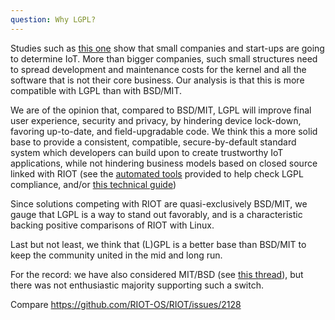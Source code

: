 ```yaml
---
question: Why LGPL?
---
```


Studies such as [this one](http://www.gartner.com/newsroom/id/2869521) show that small companies and start-ups are going to determine IoT. More than bigger companies, such small structures need to spread development and maintenance costs for the kernel and all the software that is not their core business. Our analysis is that this is more compatible with LGPL than with BSD/MIT.

We are of the opinion that, compared to BSD/MIT, LGPL will improve final user experience, security and privacy, by hindering device lock-down, favoring up-to-date, and field-upgradable code. We think this a more solid base to provide a consistent, compatible, secure-by-default standard system which developers can build upon to create trustworthy IoT applications, while not hindering business models based on closed source linked with RIOT (see the [automated tools](https://github.com/RIOT-OS/RIOT/tree/master/examples/bindist) provided to help check LGPL compliance, and/or [this technical guide](https://github.com/RIOT-OS/RIOT/wiki/LGPL-compliancy-guide))

Since solutions competing with RIOT are quasi-exclusively BSD/MIT, we gauge that LGPL is a way to stand out favorably, and is a characteristic backing positive comparisons of RIOT with Linux.

Last but not least, we think that (L)GPL is a better base than BSD/MIT to keep the community united in the mid and long run.

For the record: we have also considered MIT/BSD (see [this thread](https://lists.riot-os.org/pipermail/devel/2014-December/001468.html)), but there was not enthusiastic majority supporting such a switch.

Compare https://github.com/RIOT-OS/RIOT/issues/2128
